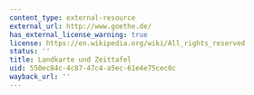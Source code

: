 ```yaml
---
content_type: external-resource
external_url: http://www.goethe.de/
has_external_license_warning: true
license: https://en.wikipedia.org/wiki/All_rights_reserved
status: ''
title: Landkarte und Zeittafel
uid: 550ec84c-4c87-47c4-a5ec-61e4e75cec0c
wayback_url: ''
---
```

